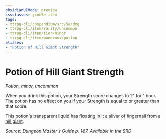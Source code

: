 ```yaml
---
obsidianUIMode: preview
cssclasses: json5e-item
tags:
- ttrpg-cli/compendium/src/5e/dmg
- ttrpg-cli/item/rarity/uncommon
- ttrpg-cli/item/tier/minor
- ttrpg-cli/item/wondrous/potion
aliases: 
- "Potion of Hill Giant Strength"
---
```

# Potion of Hill Giant Strength
*Potion, minor, uncommon*  



When you drink this potion, your Strength score changes to 21 for 1 hour. The potion has no effect on you if your Strength is equal to or greater than that score.

This potion's transparent liquid has floating in it a sliver of fingernail from a [hill giant](/CLI/bestiary/giant/hill-giant.md).

*Source: Dungeon Master's Guide p. 187. Available in the <span title='Systems Reference Document (5.1)'>SRD</span>*